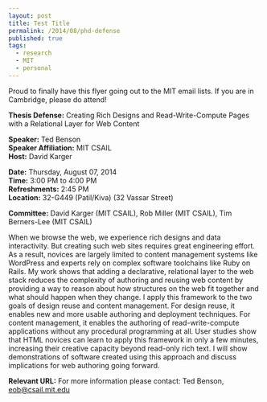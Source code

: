 ```yaml
---
layout: post
title: Test Title
permalink: /2014/08/phd-defense
published: true
tags:
  - research
  - MIT
  - personal
---
```



Proud to finally have this flyer going out to the MIT email lists. If you are in Cambridge, please do attend!

**Thesis Defense:** Creating Rich Designs and Read-Write-Compute Pages with a Relational Layer for Web Content

**Speaker:** Ted Benson<br/>
**Speaker Affiliation:** MIT CSAIL<br/>
**Host:** David Karger<br/>

**Date:** Thursday, August 07, 2014<br/>
**Time:**  3:00 PM to 4:00 PM<br/>
**Refreshments:**  2:45 PM<br/>
**Location:** 32-G449 (Patil/Kiva) (32 Vassar Street)<br/>

**Committee:** David Karger (MIT CSAIL), Rob Miller (MIT CSAIL), Tim Berners-Lee (MIT CSAIL)<br/>

When we browse the web, we experience rich designs and data interactivity. But creating such web sites requires great engineering effort. As a result, novices are largely limited to content management systems like WordPress and experts rely on complex software toolchains like Ruby on Rails. My work shows that adding a declarative, relational layer to the web stack reduces the complexity of authoring and reusing web content by providing a way to reason about how structures on the web fit together and what should happen when they change. I apply this framework to the two goals of design reuse and content management. For design reuse, it enables new and more usable authoring and deployment techniques. For content management, it enables the authoring of read-write-compute applications without any procedural programming at all. User studies show that HTML novices can learn to apply this framework in only a few minutes, increasing their creative capacity beyond read-only rich text. I will show demonstrations of software created using this approach and discuss implications for web authoring going forward.

**Relevant URL:**
For more information please contact: Ted Benson, <a href="mailto:eob@csail.mit.edu">eob@csail.mit.edu</a>
